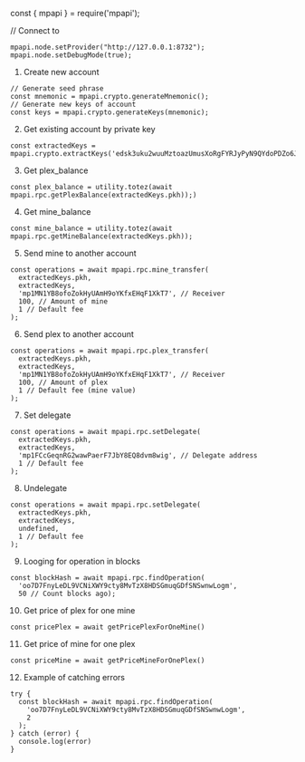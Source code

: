 const { mpapi } = require('mpapi');

// Connect to 
<pre><code>mpapi.node.setProvider("http://127.0.0.1:8732");
mpapi.node.setDebugMode(true);</code></pre>

1. Create new account
<pre><code>// Generate seed phrase
const mnemonic = mpapi.crypto.generateMnemonic();
// Generate new keys of account
const keys = mpapi.crypto.generateKeys(mnemonic);</code></pre>

2. Get existing account by private key
<pre><code>const extractedKeys = mpapi.crypto.extractKeys('edsk3uku2wuuMztoazUmusXoRgFYRJyPyN9QYdoPDZo6JEKM3QMd5t');</code></pre>

3. Get plex_balance
<pre><code>const plex_balance = utility.totez(await mpapi.rpc.getPlexBalance(extractedKeys.pkh));)</code></pre>

4. Get mine_balance
<pre><code>const mine_balance = utility.totez(await mpapi.rpc.getMineBalance(extractedKeys.pkh));</code></pre>

5. Send mine to another account
<pre><code>const operations = await mpapi.rpc.mine_transfer(
  extractedKeys.pkh, 
  extractedKeys, 
  'mp1MN1YB8ofoZokHyUAmH9oYKfxEHqF1XkT7', // Receiver
  100, // Amount of mine
  1 // Default fee
);</code></pre>

6. Send plex to another account
<pre><code>const operations = await mpapi.rpc.plex_transfer(
  extractedKeys.pkh, 
  extractedKeys, 
  'mp1MN1YB8ofoZokHyUAmH9oYKfxEHqF1XkT7', // Receiver
  100, // Amount of plex
  1 // Default fee (mine value)
);</code></pre>

7. Set delegate
<pre><code>const operations = await mpapi.rpc.setDelegate(
  extractedKeys.pkh, 
  extractedKeys, 
  'mp1FCcGeqnRG2wawPaerF7JbY8EQ8dvm8wig', // Delegate address
  1 // Default fee
);</code></pre>

8. Undelegate
<pre><code>const operations = await mpapi.rpc.setDelegate(
  extractedKeys.pkh, 
  extractedKeys, 
  undefined, 
  1 // Default fee
);</code></pre>

9. Looging for operation in blocks
<pre><code>const blockHash = await mpapi.rpc.findOperation(
  'oo7D7FnyLeDL9VCNiXWY9cty8MvTzX8HDSGmuqGDfSNSwnwLogm',
  50 // Count blocks ago);</code></pre>

10. Get price of plex for one mine
<pre><code>const pricePlex = await getPricePlexForOneMine()</code></pre>

11. Get price of mine for one plex
<pre><code>const priceMine = await getPriceMineForOnePlex()</code></pre>

12. Example of catching errors
<pre><code>try {
  const blockHash = await mpapi.rpc.findOperation(
    'oo7D7FnyLeDL9VCNiXWY9cty8MvTzX8HDSGmuqGDfSNSwnwLogm',
    2
  );
} catch (error) {
  console.log(error)
}</code></pre>
